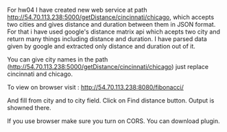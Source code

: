 For hw04 I have created new web service at path http://54.70.113.238:5000/getDistance/cincinnati/chicago, which accepts two cities
and gives distance and duration between them in JSON format.
For that i have used google's distance matrix api which acepts two city and return many things including distance and duration. I have 
parsed data given by google and extracted only distance and duration out of it. 

You can give city names in the path (http://54.70.113.238:5000/getDistance/cincinnati/chicago) just replace cincinnati and chicago.

To view on browser visit : http://54.70.113.238:8080/fibonacci/

And fill from city and to city field. Click on Find distance button. Output is showned there.

If you use browser make sure you turn on CORS. You can download plugin.
